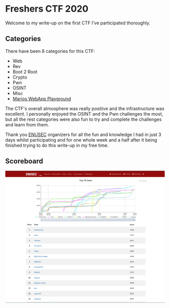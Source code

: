 # Freshers CTF 2020 

Welcome to my write-up on the first CTF I've participated thoroughly.

## Categories

There have been 8 categories for this CTF:

* Web
* Rev
* Boot 2 Root
* Crypto
* Pwn
* OSINT
* Misc
* [Marios WebApp Playground](./Mario_WebApp_Playground)

The CTF's overall atmosphere was really positive and the infrastructure was excellent. I personally enjoyed the OSINT and the Pwn challenges the most, but all the rest  categories were also fun to try and complete the challenges and learn from them.

Thank you [ENUSEC](https://enusec.org) organizers for all the fun and knowledge I had in just 3 days whilst participating and for one whole week and a half after it being finished trying to do this write-up in my free time.

## Scoreboard

![Scoreboard](images/final_scoreboard.png)
